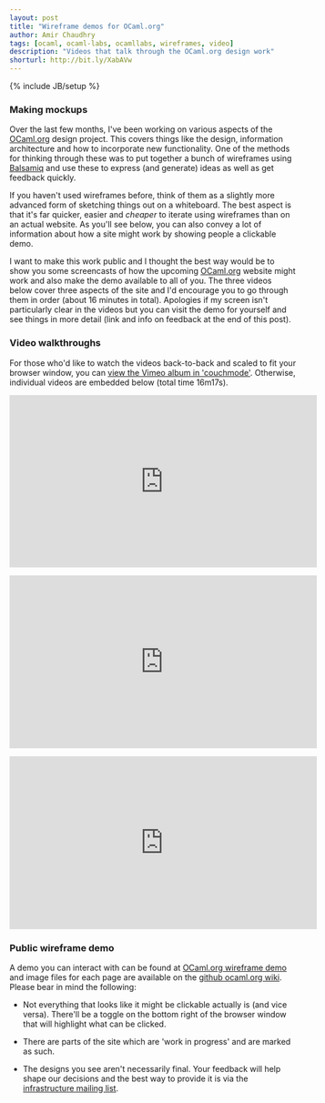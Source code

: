 ```yaml
---
layout: post
title: "Wireframe demos for OCaml.org"
author: Amir Chaudhry
tags: [ocaml, ocaml-labs, ocamllabs, wireframes, video]
description: "Videos that talk through the OCaml.org design work"
shorturl: http://bit.ly/XabAVw
---
```

{% include JB/setup %}

### Making mockups

Over the last few months, I've been working on various aspects of the [OCaml.org][] design project.  This covers things like the design, information architecture and how to incorporate new functionality.  One of the methods for thinking through these was to put together a bunch of wireframes using [Balsamiq][] and use these to express (and generate) ideas as well as get feedback quickly.

If you haven't used wireframes before, think of them as a slightly more advanced form of sketching things out on a whiteboard.  The best aspect is that it's far quicker, easier and *cheaper* to iterate using wireframes than on an actual website.  As you'll see below, you can also convey a lot of information about how a site might work by showing people a clickable demo.

I want to make this work public and I thought the best way would be to show you some screencasts of how the upcoming [OCaml.org][] website might work and also make the demo available to all of you.  The three videos below cover three aspects of the site and I'd encourage you to go through them in order (about 16 minutes in total).  Apologies if my screen isn't particularly clear in the videos but you can visit the demo for yourself and see things in more detail (link and info on feedback at the end of this post).

### Video walkthroughs

For those who'd like to watch the videos back-to-back and scaled to fit your browser window, you can [view the Vimeo album in 'couchmode'][vimeo-couch]. Otherwise, individual videos are embedded below (total time 16m17s).

&#x20; <iframe src="http://player.vimeo.com/video/61768157?byline=0&amp;portrait=0&amp;color=de9e6a" width="540" height="303" frameborder="0" webkitAllowFullScreen="true" mozallowfullscreen="true" allowFullScreen="true">Video Part 1 - Overview - http://player.vimeo.com/video/61768157</iframe>

&#x20; <iframe src="http://player.vimeo.com/video/61768235?byline=0&amp;portrait=0&amp;color=de9e6a" width="540" height="304" frameborder="0" webkitAllowFullScreen="true" mozallowfullscreen="true" allowFullScreen="true">Video Part 2 - Documentation - http://player.vimeo.com/video/61768235</iframe>

&#x20; <iframe src="http://player.vimeo.com/video/61768273?byline=0&amp;portrait=0&amp;color=de9e6a" width="540" height="304" frameborder="0" webkitAllowFullScreen="true" mozallowfullscreen="true" allowFullScreen="true">Video Part 3 - Continuous Integration - http://player.vimeo.com/video/61768273</iframe>


### Public wireframe demo

A demo you can interact with can be found at [OCaml.org wireframe demo][] and image files for each page are available on the [github ocaml.org wiki][].  Please bear in mind the following:

- Not everything that looks like it might be clickable actually is (and vice versa). There'll be a toggle on the bottom right of the browser window that will highlight what can be clicked.

- There are parts of the site which are 'work in progress' and are marked as such.

- The designs you see aren't necessarily final. Your feedback will help shape our decisions and the best way to provide it is via the [infrastructure mailing list](http://lists.ocaml.org/listinfo/infrastructure).

[OCaml.org]: http://ocaml.org
[Balsamiq]: http://www.balsamiq.com
[vimeo-couch]: http://vimeo.com/couchmode/album/2301640
[OCaml.org wireframe demo]: https://ocaml.mybalsamiq.com/projects/public-demo/naked/0_home?key=b897ea86d8a8199c6e46b3295ddf630dfa33e5e1
[github ocaml.org wiki]: https://github.com/ocaml/ocaml.org/wiki/Wireframes

